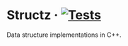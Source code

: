 # Structz &middot; [![Tests](https://github.com/Grazen0/structz/actions/workflows/tests.yml/badge.svg)](https://github.com/Grazen0/structz/actions/workflows/tests.yml)

Data structure implementations in C++.
